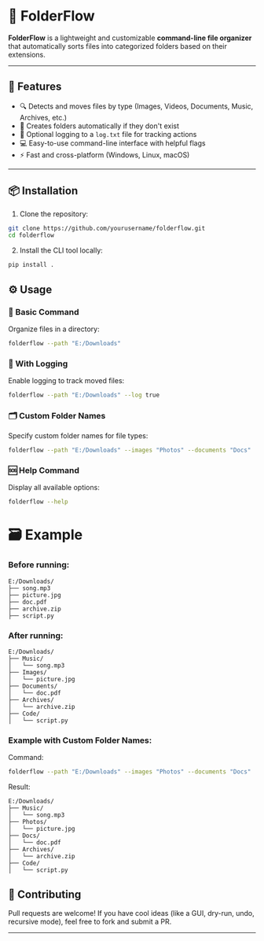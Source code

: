 # 📂 FolderFlow

**FolderFlow** is a lightweight and customizable **command-line file organizer** that automatically sorts files into categorized folders based on their extensions.

---

## 🚀 Features

- 🔍 Detects and moves files by type (Images, Videos, Documents, Music, Archives, etc.)
- 📁 Creates folders automatically if they don't exist
- 📝 Optional logging to a `log.txt` file for tracking actions
- 💻 Easy-to-use command-line interface with helpful flags
- ⚡️ Fast and cross-platform (Windows, Linux, macOS)

---

## 📦 Installation

1. Clone the repository:

```bash
git clone https://github.com/yourusername/folderflow.git
cd folderflow
```

2. Install the CLI tool locally:
```bash
pip install .
```

## ⚙️ Usage

### 🔧 Basic Command
Organize files in a directory:
```bash
folderflow --path "E:/Downloads"
```

### 📝 With Logging
Enable logging to track moved files:
```bash
folderflow --path "E:/Downloads" --log true
```

### 🗂️ Custom Folder Names
Specify custom folder names for file types:
```bash
folderflow --path "E:/Downloads" --images "Photos" --documents "Docs"
```

### 🆘 Help Command
Display all available options:
```bash
folderflow --help
```

# 🗃️ Example

### Before running:
```
E:/Downloads/
├── song.mp3
├── picture.jpg
├── doc.pdf
├── archive.zip
├── script.py
```

### After running:
```
E:/Downloads/
├── Music/
│   └── song.mp3
├── Images/
│   └── picture.jpg
├── Documents/
│   └── doc.pdf
├── Archives/
│   └── archive.zip
├── Code/
│   └── script.py
```

### Example with Custom Folder Names:
Command:
```bash
folderflow --path "E:/Downloads" --images "Photos" --documents "Docs"
```
Result:
```
E:/Downloads/
├── Music/
│   └── song.mp3
├── Photos/
│   └── picture.jpg
├── Docs/
│   └── doc.pdf
├── Archives/
│   └── archive.zip
├── Code/
│   └── script.py
```

## 🤝 Contributing

Pull requests are welcome! If you have cool ideas (like a GUI, dry-run, undo, recursive mode), feel free to fork and submit a PR.

---